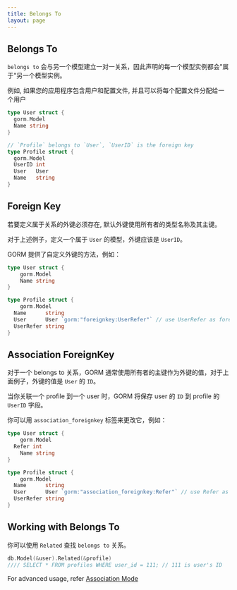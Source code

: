 ```yaml
---
title: Belongs To
layout: page
---
```


## Belongs To

`belongs to` 会与另一个模型建立一对一关系，因此声明的每一个模型实例都会"属于"另一个模型实例。

例如, 如果您的应用程序包含用户和配置文件, 并且可以将每个配置文件分配给一个用户

```go
type User struct {
  gorm.Model
  Name string
}

// `Profile` belongs to `User`, `UserID` is the foreign key
type Profile struct {
  gorm.Model
  UserID int
  User   User
  Name   string
}
```

## Foreign Key

若要定义属于关系的外键必须存在, 默认外键使用所有者的类型名称及其主键。

对于上述例子，定义一个属于 `User` 的模型，外键应该是 `UserID`。

GORM 提供了自定义外键的方法，例如：

```go
type User struct {
    gorm.Model
    Name string
}

type Profile struct {
    gorm.Model
  Name      string
  User      User `gorm:"foreignkey:UserRefer"` // use UserRefer as foreign key
  UserRefer string
}
```

## Association ForeignKey

对于一个 belongs to 关系，GORM 通常使用所有者的主键作为外键的值，对于上面例子，外键的值是 `User` 的 `ID`。

当你关联一个 profile 到一个 user 时，GORM 将保存 user 的 `ID` 到 profile 的 `UserID` 字段。

你可以用 `association_foreignkey` 标签来更改它，例如：

```go
type User struct {
    gorm.Model
  Refer int
    Name string
}

type Profile struct {
    gorm.Model
  Name      string
  User      User `gorm:"association_foreignkey:Refer"` // use Refer as association foreign key
  UserRefer string
}
```

## Working with Belongs To

你可以使用 `Related` 查找 `belongs to` 关系。

```go
db.Model(&user).Related(&profile)
//// SELECT * FROM profiles WHERE user_id = 111; // 111 is user's ID
```

For advanced usage, refer [Association Mode](/docs/associations.html#Association-Mode)